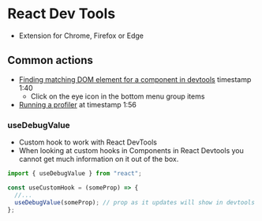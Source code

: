 # React Dev Tools

- Extension for Chrome, Firefox or Edge

## Common actions

- [Finding matching DOM element for a component in devtools](https://dontimitateunderstand.com/courses/understanding-react/lectures/51624850) timestamp 1:40
  - Click on the eye icon in the bottom menu group items
- [Running a profiler](https://dontimitateunderstand.com/courses/understanding-react/lectures/51624850) at timestamp 1:56

### useDebugValue

- Custom hook to work with React DevTools
- When looking at custom hooks in Components in React Devtools you cannot get much information on it out of the box.

```javascript
import { useDebugValue } from "react";

const useCustomHook = (someProp) => {
  //...
  useDebugValue(someProp); // prop as it updates will show in devtools now for the custom hook
};
```
